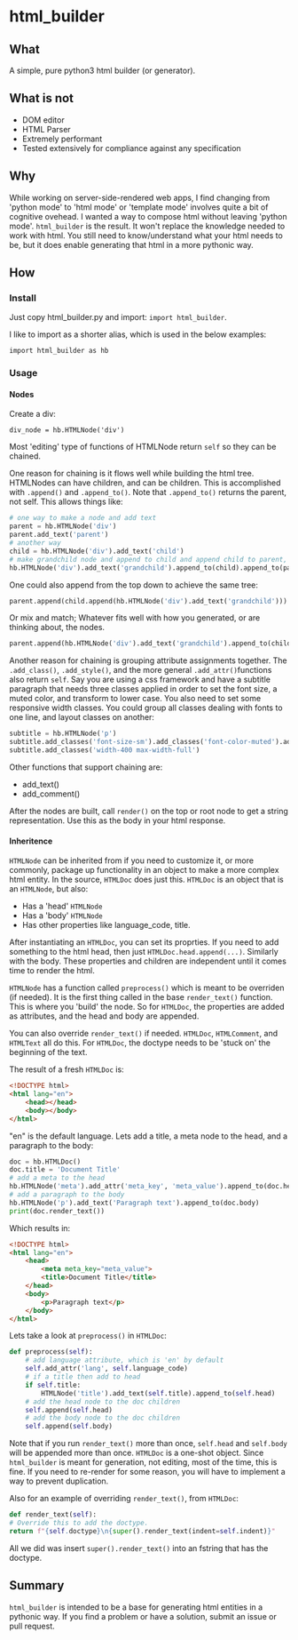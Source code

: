 # html_builder
## What
A simple, pure python3 html builder (or generator).

## What is not
* DOM editor
* HTML Parser
* Extremely performant
* Tested extensively for compliance against any specification

## Why
While working on server-side-rendered web apps, I find changing from 'python mode' to 'html mode' or 'template mode' involves quite a bit of cognitive ovehead.  I wanted a way to compose html without leaving 'python mode'.  `html_builder` is the result.  It won't replace the knowledge needed to work with html.  You still need to know/understand what your html needs to be, but it does enable generating that html in a more pythonic way.

## How

### Install
Just copy html_builder.py and import: `import html_builder`.

I like to import as a shorter alias, which is used in the below examples:

`import html_builder as hb`

### Usage

#### Nodes
Create a div:

`div_node = hb.HTMLNode('div')`

Most 'editing' type of functions of HTMLNode return `self` so they can be chained.

One reason for chaining is it flows well while building the html tree.  HTMLNodes can have children, and can be children.  This is accomplished with `.append()` and `.append_to()`.  Note that `.append_to()` returns the parent, not self.  This allows things like:

```python
# one way to make a node and add text
parent = hb.HTMLNode('div')
parent.add_text('parent')
# another way
child = hb.HTMLNode('div').add_text('child')
# make grandchild node and append to child and append child to parent, all in one line
hb.HTMLNode('div').add_text('grandchild').append_to(child).append_to(parent)
```
One could also append from the top down to achieve the same tree:
```python
parent.append(child.append(hb.HTMLNode('div').add_text('grandchild')))
```
Or mix and match; Whatever fits well with how you generated, or are thinking about, the nodes.
```python
parent.append(hb.HTMLNode('div').add_text('grandchild').append_to(child))
```

Another reason for chaining is grouping attribute assignments together.  The `.add_class()`, `.add_style()`, and the more general `.add_attr()`functions also return `self`.
Say you are using a css framework and have a subtitle paragraph that needs three classes applied in order to set the font size, a muted color, and transform to lower case.  You also need to set some responsive width classes.  You could group all classes dealing with fonts to one line, and layout classes on another:
```python
subtitle = hb.HTMLNode('p')
subtitle.add_classes('font-size-sm').add_classes('font-color-muted').add_classes('font-transform-lower')
subtitle.add_classes('width-400 max-width-full')
```

Other functions that support chaining are:

* add_text()
* add_comment()

After the nodes are built, call `render()` on the top or root node to get a string representation.  Use this as the body in your html response.


#### Inheritence

`HTMLNode` can be inherited from if you need to customize it, or more commonly, package up functionality in an object to make a more complex html entity.  In the source, `HTMLDoc` does just this.  `HTMLDoc` is an object that is an `HTMLNode`, but also:
* Has a 'head' `HTMLNode`
* Has a 'body' `HTMLNode`
* Has other properties like language_code, title.

After instantiating an `HTMLDoc`, you can set its proprties.  If you need to add something to the html head, then just `HTMLDoc.head.append(...)`.  Similarly with the body.
These properties and children are independent until it comes time to render the html.

`HTMLNode` has a function called `preprocess()` which is meant to be overriden (if needed).  It is the first thing called in the base `render_text()` function.  This is where you 'build' the node.  So for `HTMLDoc`, the properties are added as attributes, and the head and body are appended.

You can also override `render_text()` if needed.  `HTMLDoc`, `HTMLComment`, and `HTMLText` all do this.  For `HTMLDoc`, the doctype needs to be 'stuck on' the beginning of the text.

The result of a fresh `HTMLDoc` is:
```html
<!DOCTYPE html>
<html lang="en">
    <head></head>
    <body></body>
</html>
```
"en" is the default language.  Lets add a title, a meta node to the head, and a paragraph to the body:
```python
doc = hb.HTMLDoc()
doc.title = 'Document Title'
# add a meta to the head
hb.HTMLNode('meta').add_attr('meta_key', 'meta_value').append_to(doc.head)
# add a paragraph to the body
hb.HTMLNode('p').add_text('Paragraph text').append_to(doc.body)
print(doc.render_text())
```
Which results in:
```html
<!DOCTYPE html>
<html lang="en">
    <head>
        <meta meta_key="meta_value">
        <title>Document Title</title>
    </head>
    <body>
        <p>Paragraph text</p>
    </body>
</html>
```
Lets take a look at `preprocess()` in `HTMLDoc`:
```python
def preprocess(self):
    # add language attribute, which is 'en' by default
    self.add_attr('lang', self.language_code)
    # if a title then add to head
    if self.title:
        HTMLNode('title').add_text(self.title).append_to(self.head)
    # add the head node to the doc children
    self.append(self.head)
    # add the body node to the doc children
    self.append(self.body)   
```
Note that if you run `render_text()` more than once, `self.head` and `self.body` will be appended more than once.  `HTMLDoc` is a one-shot object.  Since `html_builder` is meant for generation, not editing, most of the time, this is fine. If you need to re-render for some reason, you will have to implement a way to prevent duplication.

Also for an example of overriding `render_text()`, from `HTMLDoc`:
```python
def render_text(self):
# Override this to add the doctype.
return f"{self.doctype}\n{super().render_text(indent=self.indent)}"
```
All we did was insert `super().render_text()` into an fstring that has the doctype.

## Summary
`html_builder` is intended to be a base for generating html entities in a pythonic way.  If you find a problem or have a solution, submit an issue or pull request.

